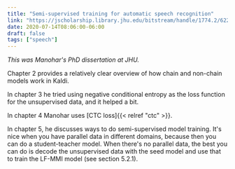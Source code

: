 ```yaml
---
title: "Semi-supervised training for automatic speech recognition"
link: "https://jscholarship.library.jhu.edu/bitstream/handle/1774.2/62262/MANOHAR-DISSERTATION-2019.pdf"
date: 2020-07-14T08:06:00-06:00
draft: false
tags: ["speech"]
---
```


*This was Manohar's PhD dissertation at JHU.*

Chapter 2 provides a relatively clear overview of how chain and non-chain models work in Kaldi.

In chapter 3 he tried using negative conditional entropy as the loss function for the unsupervised data, and it helped a bit.

In chapter 4 Manohar uses [CTC loss]{{< relref "ctc" >}}.

In chapter 5, he discusses ways to do semi-supervised model training. It's nice when you have parallel data in different domains, because then you can do a student-teacher model. When there's no parallel data, the best you can do is decode the unsupervised data with the seed model and use that to train the LF-MMI model (see section 5.2.1).
